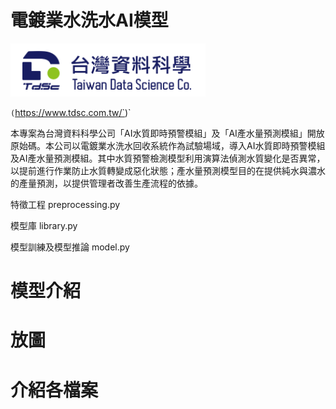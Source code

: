 # 電鍍業水洗水AI模型

![image](tdsc_logo.PNG)

`(`https://www.tdsc.com.tw/`)`

本專案為台灣資料科學公司「AI水質即時預警模組」及「AI產水量預測模組」開放原始碼。本公司以電鍍業水洗水回收系統作為試驗場域，導入AI水質即時預警模組及AI產水量預測模組。其中水質預警檢測模型利用演算法偵測水質變化是否異常，以提前進行作業防止水質轉變成惡化狀態；產水量預測模型目的在提供純水與濃水的產量預測，以提供管理者改善生產流程的依據。

特徵工程
preprocessing.py

模型庫
library.py

模型訓練及模型推論
model.py

# 模型介紹
# 放圖

# 介紹各檔案
